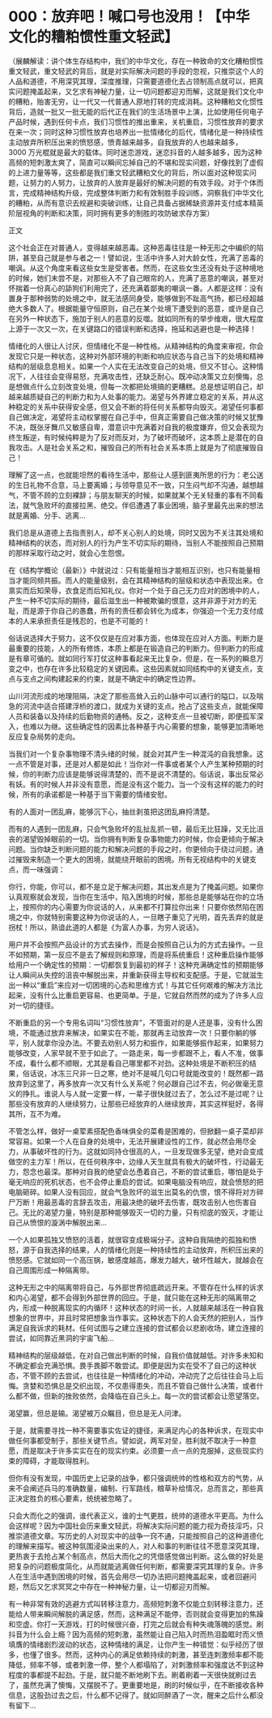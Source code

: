 # 000：放弃吧！喊口号也没用！【中华文化的糟粕惯性重文轻武】

（展麟解读：讲个体生存结构中，我们的中华文化，存在一种致命的文化糟粕惯性重文轻武，重文轻武的背后，就是对实际解决问题的手段的忽视，只推崇这个人的人品和道德，不用深究其理，深度推理，只需要道德化去占领制高点就可以，把真实问题掩盖起来，又乞求有神秘力量，让一切问题都迎刃而解，这就是我们文化中的糟粕，贻害无穷，让一代又一代普通人原地打转的完成消耗。这种糟粕文化惯性背后，造就一批又一批无能的后代正在我们的生活场景中上演，比如使用任何电子产品时候，遇到任何卡点，我们习惯性的推出重来，关机重启，习惯性放弃的要求在来一次；同时这种习惯性放弃也培养出一批情绪化的后代，情绪化是一种持续性主动放弃所积压出来的愤怒感，愤青越来越多，自我放弃的人也越来越多，3000 万光棍就是最大的载体。同时迷恋游戏，迷恋抖音的人越多越多，因为这种高频的短刺激太爽了，简直可以瞬间忘掉自己的不堪和现实问题，好像找到了虚假的上进力量等等，这些都是我们重文轻武糟粕文化的背后，所以面对这种现实问题，让努力的人努力，让放弃的人放弃是最好的解决问题的有效手段。对于个体而言，完成精神结构升级，完成整体判断力和有效制胜手段训练，洞察我们中华文化的糟粕，从而有意识去规避和突破训练，让自己具备占据稀缺资源并支付成本精英阶层视角的判断和决策，同时拥有更多的制胜的攻防破求存方案）

正文

这个社会正在对普通人，变得越来越恶毒。这种恶毒往往是一种无形之中编织的陷阱，甚至自己就是参与者之一！譬如说，生活中许多人对大龄女性，充满了恶毒的嘲讽。从这个角度来看这些女生是受害者。然而，在这些女生还没有处于这种境地的时候，她们未尝不是，对那些入不了自己眼帘的人，充满了恶意的嘲讽，甚至对怀揣着一份真心的舔狗们利用完了，还充满着鄙夷的嘲讽一番。人都是这样：没有置身于那种弱势的处境之中，就无法感同身受，能够做到不趾高气扬，都已经超越绝大多数人了。根据能量守恒原则，自己在某个处境下遭受到的恶意，或许是自己在另外一种状态下，施加于别人的恶意的反噬。就如同所有的举步维艰，很大程度上源于一次又一次，在关键路口的错误判断和选择，拖延和逃避也是一种选择！

情绪化的人很让人讨厌，但情绪化不是一种性格。从精神结构的角度来审视，你会发现它只是一种状态，这种对外部环境的判断和响应状态与自己当下的处境和精神结构的层级息息相关。如果一个人实在无法改变自己的处境，但又不甘心。这种情况下，人往往会变得易怒，充满攻击性，还缺乏耐心。既冲动决策又立刻懊悔，总是想做点什么立刻改变处境，但每一次都把处境搞的更糟糕。总是想证明自己，却越来越质疑自己的判断力和为人处事的能力。渴望与外界建立稳定的关系，并从这种稳定的关系中获得安全感，但又会不断的将任何关系都导向毁灭。渴望任何事都自己做决定，渴望将主动权掌握在自己手中，但真正需要自己做决策的时候又犹豫不决，既张牙舞爪又敏感自卑，潜意识中充满着对自我的极度嫌弃，但又会表现为终生叛逆，有时候纯粹是为了反对而反对，为了破坏而破坏，这本质上是潜在的自我攻击。人是社会关系之和，摧毁自己的所有社会关系本质上就是为了彻底摧毁自己！

理解了这一点，也就能坦然的看待生活中，那些让人感到匪夷所思的行为：老公送的生日礼物不合意，马上要离婚；与领导意见不一致，只生闷气却不沟通，越想越气，不管不顾的立刻裸辞；与朋友聊天的时候，如果就某个无关轻重的事有不同看法，就气急败坏的直接拉黑、绝交。伴侣遭遇了事业困境，脑子里最先出来的想法就是离婚、分手、逃离…

我们总是从道德上去指责别人，却不关心别人的处境，同时又因为不关注其处境和精神结构的状态，而对别人的行为产生不切实际的期待，当别人不能按照自己预期的那样采取行动之时，就会心生怨恨。

在《结构学概论（最新）》中就说过：只有能量相当才能相互识别，也只有能量相当才能同频共振。而人的能量级别，会在其精神结构的层级和状态中表现出来。仓禀实而后知荣辱，衣食足而后知礼仪。你对一个处于自己无力应对的困境中的人，产生一种不切实际的期待，最后滋生出一种被欺骗的恨意，这并非源于对方的无耻，而是源于你自己的愚蠢，所有的责任都会转化为成本，你强迫一个无力支付成本的人来承担责任是残忍的，也是不可能的！

俗话说选择大于努力，这不仅仅是在应对事方面，也体现在应对人方面。判断力是最重要的技能，人的所有修炼，本质上都是在锻造自己的判断力。但判断力的形成是有章可循的。就如同行军打仗这种事看起来无比复杂，但是，在一系列的瞬息万变之中，也存在许多比较稳定的关键因素。这些因素就如同结构中的关键支点，支点与支点之间构建起来的约束，就是不确定中的确定性边界。

山川河流形成的地理阻隔，决定了那些高耸入云的山脉中可以通行的隘口，以及喘急的河流中适合搭建浮桥的渡口，就成为关键的支点。抢占了这些支点，就能保障人员和装备以及持续的后勤物资的通畅。反之，这种支点一旦被切断，即便孤军深入，也难以为继。这些确定性的因素比各种基于内心需要的想象，能够更加清晰地反应复杂局势的走向。

当我们对一个复杂事物理不清头绪的时候，就会对其产生一种混沌的自我想象。这一点不管是对事，还是对人都是如此！当你对一件事或者某个人产生某种预期的时候，你的判断力应该是能够说得清楚的，而不是说不清楚的。俗话说，事出反常必有妖。有的时候人并非没有意愿，而是没有这个能力。当一个没有这样的能力的时候，所有的承诺都是一种基于当下需要的情绪安慰。

有的人面对一团乱麻，能够沉下心，抽丝剥茧把这团乱麻捋清楚。

而有的人遇到一团乱麻，只会气急败坏的乱扯乱抓一顿，最后无比狂躁，又无比沮丧的渴望毁掉眼前的一切。当你拥有判断复杂事物能力的时候，你会更倾向于解决问题。当你缺乏判断问题的能力和解决问题的手段之时，你更倾向于绕过问题，通过摧毁来制造一个更大的困境，就能绕开眼前的困境。所有无视结构中的关键支点，而一味强调：

你行，你能，你可以，都不是立足于解决问题，其出发点是为了掩盖问题。如果你认真观察就会发现，当你在生活中，陷入困境的时候，那些总是能够站在你的立场上，按照你的内心需要为你说话的人，从来都不打算拉你出来！只要你依然陷在困境之中，你就特别需要这种为你说话的人，一旦瞎子重见了光明，首先丢弃的就是拐杖！所以，熟谙此道的人都是《为富人办事，为穷人说话》。

用户并不会按照产品设计的方式去操作，而是会按照自己认为的方式去操作。一旦不如预期，第一反应不是去了解规则和原理，而是将系统重启！这种重启操作能够给用户一个确定性的预期：一切都恢复到最初的样子！这种充满确定性的预期能够让人瞬间从失控的沮丧中解脱出来，并重新获得主导权和支配感。于是，它就滋生出一种以“重启”来应对一切困境的心态和思维方式！与其它任何艰难的解决方法比起来，没有什么比重启更容易、也更简单。于是，它就自然而然的成为了许多人应对一切的捷径。

不断重启的另一个专用名词叫“习惯性放弃”，不管面对的是人还是事，没有什么困境，不能通过放弃来解决，如果实在不能，那就再主动放弃一次！只要你躺的够平，别人就拿你没办法。不要去劝别人努力和振作，如果能够振作起来，如果努力能够改变，人家早就不至于如此了。一路走来，每一步都跟不上，看人不准，做事不成，看什么都不顺眼，尤其是看自己哪里都不对劲。这种处境是不断积压的结果，俗话说，冰冻三尺非一日之寒，绝对不是喊几句口号就能改变的！既然都一路放弃到这里了，再多放弃一次又有什么关系呢？何必跟自己过不去，何必做毫无意义的挣扎。谁说人与人就一定要一样，一辈子很快就过去了，怎么过不是过呢？让那些没有放弃的人继续努力，让那些已经放弃的人继续放弃，其实这样挺好，各得其所，互不为难。

不管怎么样，做好一桌荤素搭配色香味俱全的菜肴是困难的，但掀翻一桌子菜却非常容易。如果一个人在自身的处境中，无法开展建设性的工作，就必然会用尽全力，从事破坏性的行为。这就如同持仓很高的人，一旦发现做多无望，绝对会变成做空的主力军！所以，在任何秩序中，边缘人天生就具有极大的破坏性，行动最无力，怨念也最深。那种对自我的绝望会怂恿着自己，不断的尝试重启，哪怕是处于毫无响应的死机状态，也不会停止重启的尝试。如果电脑没有响应，就会愤怒的把电脑砸碎。如果人没有回应，就会气急败坏的滋生出莫名的仇恨，恨不得将对方碎尸万断！用最恶毒的言辞去攻击，用最决绝的破坏去伤害，既攻击别人也伤害自己。无比的渴望力量，特别是那种能够毁灭一切的力量，只有彻底的毁灭，才能让自己从愤恨的漩涡中解脱出来…

一个人如果孤独又愤怒的活着，就很容变成极端分子。这种自我隔绝的孤独和愤怒，源于自我选择的结果，人的情绪化则是一种持续性的主动放弃，所积压出来的愤怒感。它就如同一个高压锅，敏感度越高，爆发力越大，破坏性越大，就越会在自己周围形成一种隔离带。

这种无形之中的隔离带将自己，与外部世界彻底疏远开来。不管存在什么样的诉求和内心渴望，都不会得到外部世界的回应。于是，就只能在这种无形的隔离带之内，形成一种脱离现实的内循环！这种状态的时间一长，人就越来越活在一种自我想象的世界中，并且时常把想象当作事实。这种状态下的人会天然的把别人，当作满足自我诉求的耗材。任何试图与之建立连接的尝试都会以悲剧收场，建立连接的尝试，如同靠近黑洞的宇宙飞船…

精神结构的层级越低，在对自己做出判断的时候，自我价值就越低。对许多未知和不确定都会充满恐惧。畏手畏脚不敢尝试。即便是因为实在受不了自己的这种状态，不管不顾的去尝试，也往往是一种情绪化的冲动，冲动完了之后往往会马上后悔。贪婪和恐惧总是交织出现，不仅患得患失，而且不管自己做什么决策，或者什么都不做，但新的挫败依然，会降临在自己头上。每一次的尝试都会让愿望落空。

渴望赢，但总是输。渴望被万众瞩目，但总是无人问津。

于是，就需要寻找一种不需要事实佐证的捷径，来满足内心的各种诉求，在现实中做任何事都受制于，那些关键节点。譬如说，两军对垒，胜利就不取决于一种意愿，而是取决于许多实实在在的现实约束。必须要一点一点的克服掉，这些现实约束的障碍，才能取得胜利。

但你有没有发现，中国历史上记录的战争，都只强调统帅的性格和双方的气势，从来不会阐述兵马的准确数量，编制、行军路线，粮草补给情况，总而言之，那些真正决定胜负的核心要素，统统被忽略了。

只会大而化之的强调，谁代表正义，谁的士气更胜，统帅的道德水平更高。为什么会这样呢？因为中国社会历来重文轻武，将解决实际问题的能力视为奇技淫巧，只推崇道德文章。写历史的人对现实中的战争一窍不通，只能按照自己的这种道德化的理解来描写。被这种氛围浸染出来的人，对人和事的判断往往不愿意深究其理，更热衷于去抢占某个制高点，然后大而化之的凭借感觉做出判断。这么做的好处是把复杂的问题极度简化，从而就能逃离做任何判断，都需要深究其理的复杂。许多人在生活中遇到困境的时候，首先会用尽一切办法把问题掩盖起来，或者回避问题，然后又乞求冥冥之中存在一种神秘力量，让一切都迎刃而解。

有一种非常有效的逃避方式叫转移注意力，高频短刺激不仅能立刻转移注意力，还能给人带来瞬间解脱的满足感，然而，这种满足不能停，否则就会变得更加的焦躁和空虚。你打一天游戏，打的时候很兴奋，打完之后就会有种失魂落魄的感觉。刷抖音为什么会上瘾？因为高频的短刺激，虽然能让自己陷入时而热泪盈眶时而义愤填膺的情绪剧烈波动的状态，这种情绪的满足，让你产生一种错觉：似乎经历了很多，也懂了很多。然而，这种内心的满足依赖持续的刺激，甚至连刺激频率都不能降低，频率不够，或者刺激一停，整个人都塌陷了，对刺激频率和强度达不到这种程度的事都提不起劲。于是，就只能不断地刷下去。刷着刷着一天很快就刷过去了，虽然充满了懊悔，又摆脱不了。更重要地是，刷的时候似乎，在不断接收各种信息，这股劲过去之后，什么都不记得了。就如同醉酒了一次，醒来之后什么都没有留下…